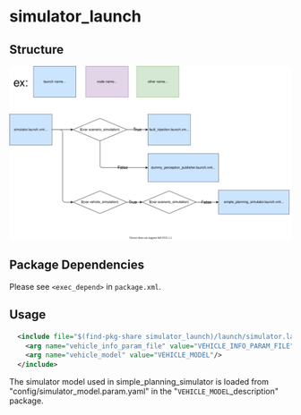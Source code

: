 # simulator_launch

## Structure

![simulator_launch](./simulator_launch.drawio.svg)

## Package Dependencies

Please see `<exec_depend>` in `package.xml`.

## Usage

```xml
  <include file="$(find-pkg-share simulator_launch)/launch/simulator.launch.xml">
    <arg name="vehicle_info_param_file" value="VEHICLE_INFO_PARAM_FILE" />
    <arg name="vehicle_model" value="VEHICLE_MODEL"/>
  </include>
```

The simulator model used in simple_planning_simulator is loaded from "config/simulator_model.param.yaml" in the "`VEHICLE_MODEL`\_description" package.
